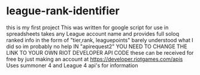# league-rank-identifier
this is my first project
This was written for google script for use in spreadsheets
takes any League account name and provides full soloq ranked info
in the form of "tier,rank, leaguepoints"
barely understood what I did so im probably no help
IN "apirequest2" YOU NEED TO CHANGE THE LINK TO YOUR OWN RIOT DEVELOPER API CODE
these can be received for free by just making an account at https://developer.riotgames.com/apis
Uses summoner 4 and League 4 api's for information
